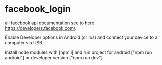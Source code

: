 # facebook_login

all facebook api documentation see to here https://developers.facebook.com/.

Enable Developer options in Android (or Ios) and  connect your device to a computer via USB.

Install node modules with [npm i] and run project for android  ["npm run android"] or developer version
 ["npm run dev"]  


